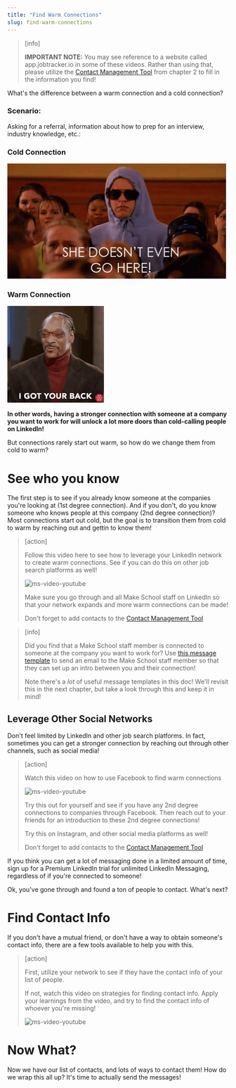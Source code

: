 ```yaml
---
title: "Find Warm Connections"
slug: find-warm-connections
---
```


> [info]
>
> **IMPORTANT NOTE:** You may see reference to a website called app.jobtracker.io in some of these videos. Rather than using that, please utilize the [Contact Management Tool](https://docs.google.com/spreadsheets/d/18T7xSIWxxOkWbGImLqHiOflepw2S6h-cM-1y4l9zrjQ/edit#gid=1184999698) from chapter 2 to fill in the information you find!

What's the difference between a warm connection and a cold connection?

### Scenario:

Asking for a referral, information about how to prep for an interview, industry knowledge, etc.:

### Cold Connection

![dont go here](assets/gohere.gif)

### Warm Connection

![got your back](assets/back.gif)

**In other words, having a stronger connection with someone at a company you want to work for will unlock a lot more doors than cold-calling people on LinkedIn!**

But connections rarely start out warm, so how do we change them from cold to warm?

# See who you know

The first step is to see if you already know someone at the companies you're looking at (1st degree connection). And if you don't, do you know someone who knows people at this company (2nd degree connection)? Most connections start out cold, but the goal is to transition them from cold to warm by reaching out and gettin to know them!

> [action]
>
> Follow this video here to see how to leverage your LinkedIn network to create warm connections. See if you can do this on other job search platforms as well!
>
> ![ms-video-youtube](https://www.youtube.com/watch?v=zHcqFTXoiLU)
>
> Make sure you go through and all Make School staff on LinkedIn so that your network expands and more warm connections can be made!
>
> Don't forget to add contacts to the [Contact Management Tool](https://docs.google.com/spreadsheets/d/18T7xSIWxxOkWbGImLqHiOflepw2S6h-cM-1y4l9zrjQ/edit#gid=1184999698)

<!--  -->

> [info]
>
> Did you find that a Make School staff member is connected to someone at the company you want to work for? Use [this message template](https://docs.google.com/document/d/1FD52I6tKofC1zpZyLWmX1BCQw5WDPkmzimvDSK_E_nM/edit#heading=h.7noej9mqhlr6) to send an email to the Make School staff member so that they can set up an intro between you and their connection!
>
> Note there's a _lot_ of useful message templates in this doc! We'll revisit this in the next chapter, but take a look through this and keep it in mind!

## Leverage Other Social Networks

Don't feel limited by LinkedIn and other job search platforms. In fact, sometimes you can get a stronger connection by reaching out through other channels, such as social media!

> [action]
>
> Watch this video on how to use Facebook to find warm connections
>
> ![ms-video-youtube](https://www.youtube.com/watch?v=Rs7CyHZ7UfI)
>
> Try this out for yourself and see if you have any 2nd degree connections to companies through Facebook. Then reach out to your friends for an introduction to these 2nd degree connections!
>
> Try this on Instagram, and other social media platforms as well!
>
> Don't forget to add contacts to the [Contact Management Tool](https://docs.google.com/spreadsheets/d/18T7xSIWxxOkWbGImLqHiOflepw2S6h-cM-1y4l9zrjQ/edit#gid=1184999698)

If you think you can get a lot of messaging done in a limited amount of time, sign up for a Premium LinkedIn trial for unlimited LinkedIn Messaging, regardless of if you're connected to someone!

Ok, you've gone through and found a ton of people to contact. What's next?

# Find Contact Info

If you don't have a mutual friend, or don't have a way to obtain someone's contact info, there are a few tools available to help you with this.

> [action]
>
> First, utilize your network to see if they have the contact info of your list of people.
>
> If not, watch this video on strategies for finding contact info. Apply your learnings from the video, and try to find the contact info of whoever you're missing!
>
> ![ms-video-youtube](https://www.youtube.com/watch?v=cW61Ke2S0EY)


# Now What?

Now we have our list of contacts, and lots of ways to contact them! How do we wrap this all up? It's time to actually send the messages!
